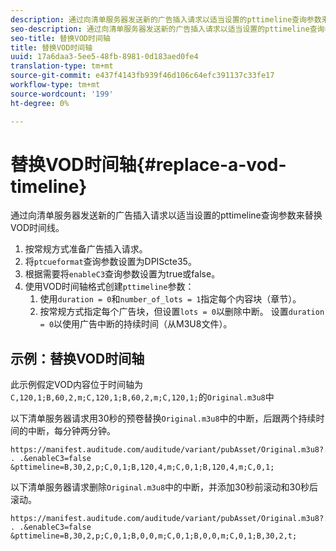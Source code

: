 ```yaml
---
description: 通过向清单服务器发送新的广告插入请求以适当设置的pttimeline查询参数来替换VOD时间线。
seo-description: 通过向清单服务器发送新的广告插入请求以适当设置的pttimeline查询参数来替换VOD时间线。
seo-title: 替换VOD时间轴
title: 替换VOD时间轴
uuid: 17a6daa3-5ee5-48fb-8981-0d183aed0fe4
translation-type: tm+mt
source-git-commit: e437f4143fb939f46d106c64efc391137c33fe17
workflow-type: tm+mt
source-wordcount: '199'
ht-degree: 0%

---
```



# 替换VOD时间轴{#replace-a-vod-timeline}

通过向清单服务器发送新的广告插入请求以适当设置的pttimeline查询参数来替换VOD时间线。

1. 按常规方式准备广告插入请求。
1. 将`ptcueformat`查询参数设置为DPIScte35。
1. 根据需要将`enableC3`查询参数设置为true或false。
1. 使用VOD时间轴格式创建`pttimeline`参数：
   1. 使用`duration = 0`和`number_of_lots = 1`指定每个内容块（章节）。
   1. 按常规方式指定每个广告块，但设置`lots = 0`以删除中断。 设置`duration = 0`以使用广告中断的持续时间（从M3U8文件）。

## 示例：替换VOD时间轴

此示例假定VOD内容位于时间轴为`C,120,1;B,60,2,m;C,120,1;B,60,2,m;C,120,1;`的`Original.m3u8`中

以下清单服务器请求用30秒的预卷替换`Original.m3u8`中的中断，后跟两个持续时间的中断，每分钟两分钟。

```
https://manifest.auditude.com/auditude/variant/pubAsset/Original.m3u8?. . .&enableC3=false 
&pttimeline=B,30,2,p;C,0,1;B,120,4,m;C,0,1;B,120,4,m;C,0,1;
```

以下清单服务器请求删除`Original.m3u8`中的中断，并添加30秒前滚动和30秒后滚动。

```
https://manifest.auditude.com/auditude/variant/pubAsset/Original.m3u8?. . .&enableC3=false 
&pttimeline=B,30,2,p;C,0,1;B,0,0,m;C,0,1;B,0,0,m;C,0,1;B,30,2,t;
```
